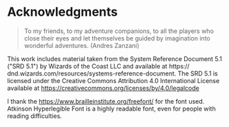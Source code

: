 # Acknowledgments

> To my friends, to my adventure companions, to all the players who close their eyes and let themselves be guided by imagination into wonderful adventures. (Andres Zanzani)

This work includes material taken from the System Reference Document 5.1 ("SRD 5.1") by Wizards of the Coast LLC and available at https://
dnd.wizards.com/resources/systems-reference-document. The SRD 5.1 is licensed under the Creative Commons Attribution 4.0 International License available at https://creativecommons.org/licenses/by/4.0/legalcode

I thank the https://www.brailleinstitute.org/freefont/ for the font used. Atkinson Hyperlegible Font is a highly readable font, even for people with reading difficulties.